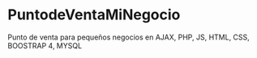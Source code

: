 # PuntodeVentaMiNegocio
Punto de venta para pequeños negocios en AJAX, PHP, JS, HTML, CSS, BOOSTRAP 4, MYSQL
